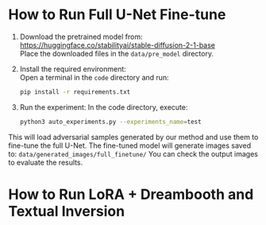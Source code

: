 # How to Run Full U-Net Fine-tune

1. Download the pretrained model from:  
   https://huggingface.co/stabilityai/stable-diffusion-2-1-base  
   Place the downloaded files in the `data/pre_model` directory.

2. Install the required environment:  
   Open a terminal in the `code` directory and run:  
   ```bash
   pip install -r requirements.txt

3. Run the experiment:
In the code directory, execute:
   ```bash
   python3 auto_experiments.py --experiments_name=test

This will load adversarial samples generated by our method and use them to fine-tune the full U-Net.
The fine-tuned model will generate images saved to:
`data/generated_images/full_finetune/`
You can check the output images to evaluate the results.

# How to Run LoRA + Dreambooth and Textual Inversion
